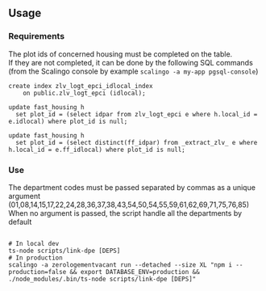 ## Usage

### Requirements

The plot ids of concerned housing must be completed on the table.
<br/>If they are not completed, it can be done by the following SQL commands (from the Scalingo console by example `scalingo -a my-app pgsql-console`)
```shell
create index zlv_logt_epci_idlocal_index
    on public.zlv_logt_epci (idlocal);

update fast_housing h
  set plot_id = (select idpar from zlv_logt_epci e where h.local_id = e.idlocal) where plot_id is null;

update fast_housing h
  set plot_id = (select distinct(ff_idpar) from _extract_zlv_ e where h.local_id = e.ff_idlocal) where plot_id is null;
```

### Use
The department codes must be passed separated by commas as a unique argument (01,08,14,15,17,22,24,28,36,37,38,43,54,50,54,55,59,61,62,69,71,75,76,85)
When no argument is passed, the script handle all the departments by default

```shell

# In local dev
ts-node scripts/link-dpe [DEPS]
# In production
scalingo -a zerologementvacant run --detached --size XL "npm i --production=false && export DATABASE_ENV=production && ./node_modules/.bin/ts-node scripts/link-dpe [DEPS]"
```
